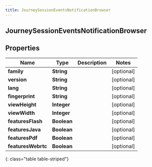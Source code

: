 ```yaml
---
title: JourneySessionEventsNotificationBrowser
---
```

## JourneySessionEventsNotificationBrowser


## Properties

| Name | Type | Description | Notes |
| ------------ | ------------- | ------------- | ------------- |
| **family** | <!----><!---->**String**<!----> |  |  [optional] |
| **version** | <!----><!---->**String**<!----> |  |  [optional] |
| **lang** | <!----><!---->**String**<!----> |  |  [optional] |
| **fingerprint** | <!----><!---->**String**<!----> |  |  [optional] |
| **viewHeight** | <!----><!---->**Integer**<!----> |  |  [optional] |
| **viewWidth** | <!----><!---->**Integer**<!----> |  |  [optional] |
| **featuresFlash** | <!----><!---->**Boolean**<!----> |  |  [optional] |
| **featuresJava** | <!----><!---->**Boolean**<!----> |  |  [optional] |
| **featuresPdf** | <!----><!---->**Boolean**<!----> |  |  [optional] |
| **featuresWebrtc** | <!----><!---->**Boolean**<!----> |  |  [optional] |
{: class="table table-striped"}



